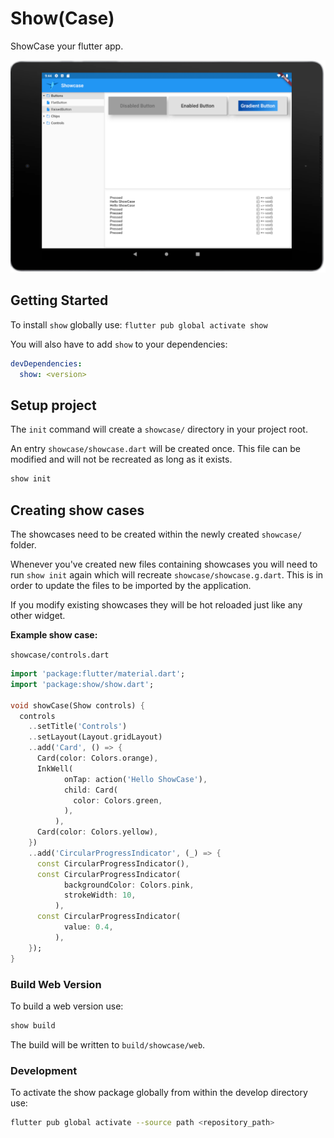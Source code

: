 # Show(Case)

ShowCase your flutter app.

![Screenshot](https://raw.githubusercontent.com/dartlib/show/develop/assets/screenshot.png)

## Getting Started

To install `show` globally use:
`flutter pub global activate show`

You will also have to add `show` to your dependencies:
```yaml
devDependencies:
  show: <version>
```

## Setup project 

The `init` command will create a `showcase/` directory in your project root.

An entry `showcase/showcase.dart` will be created once.
This file can be modified and will not be recreated as long as it exists.

```bash
show init
```

## Creating show cases 

The showcases need to be created within the newly created `showcase/` folder.

Whenever you've created new files containing showcases you will need to run `show init` again which will recreate `showcase/showcase.g.dart`. This is in order to update the files to be imported by the application.

If you modify existing showcases they will be hot reloaded just like any other widget.


**Example show case:**

`showcase/controls.dart`
```dart
import 'package:flutter/material.dart';
import 'package:show/show.dart';

void showCase(Show controls) {
  controls
    ..setTitle('Controls')
    ..setLayout(Layout.gridLayout)
    ..add('Card', () => {
      Card(color: Colors.orange),
      InkWell(
            onTap: action('Hello ShowCase'),
            child: Card(
              color: Colors.green,
            ),
          ),
      Card(color: Colors.yellow),
    })
    ..add('CircularProgressIndicator', (_) => {
      const CircularProgressIndicator(),
      const CircularProgressIndicator(
            backgroundColor: Colors.pink,
            strokeWidth: 10,
          ),
      const CircularProgressIndicator(
            value: 0.4,
          ),
    });
}
```

### Build Web Version

To build a web version use:
```bash
show build
```

The build will be written to `build/showcase/web`.

### Development

To activate the show package globally from within the develop directory use:
```bash
flutter pub global activate --source path <repository_path>
```
